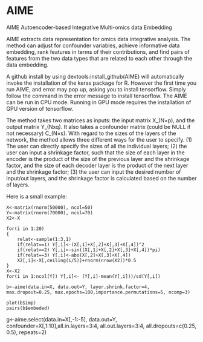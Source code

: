 # AIME
AIME Autoencoder-based Integrative Multi-omics data Embedding

AIME extracts data representation for omics data integrative analysis. The method can adjust for confounder variables, achieve informative data embedding, rank features in terms of their contributions, and find pairs of features from the two data types that are related to each other through the data embedding. 

A github install by using devtools:install_github(AIME) will automatically invoke the installation of the keras package for R. However the first time you run AIME, and error may pop up, asking you to install tensorflow. Simply follow the command in the error message to install tensorflow. The AIME can be run in CPU mode. Running in GPU mode requires the installation of GPU version of tensorflow. 

The method takes two matrices as inputs: the input matrix X_(N×p), and the output matrix Y_(Nxq). It also takes a confounder matrix (could be NULL if not necessary)  C_(N×s).
With regard to the sizes of the layers of the network, the method allows three different ways for the user to specify. (1) The user can directly specify the sizes of all the individual layers; (2) the user can input a shrinkage factor, such that the size of each layer in the encoder is the product of the size of the previous layer and the shrinkage factor, and the size of each decoder layer is the product of the next layer and the shrinkage factor; (3) the user can input the desired number of input/out layers, and the shrinkage factor is calculated based on the number of layers. 

Here is a small example:

```{r example}
X<-matrix(rnorm(50000), ncol=50)
Y<-matrix(rnorm(70000), ncol=70)
X2<-X

for(i in 1:20) 
{
	relat<-sample(1:3,1)
	if(relat==1) Y[,i]<-(X[,1]+X[,2]+X[,3]+X[,4])^2
	if(relat==2) Y[,i]<-sin((X[,1]+X[,2]+X[,3]+X[,4])*pi)
	if(relat==3) Y[,i]<-abs(X[,2]+X[,3]+X[,4])
	X2[,i]<-X[,ceiling(i/5)]+rnorm(nrow(X2))*0.5
}
X<-X2
for(i in 1:ncol(Y)) Y[,i]<- (Y[,i]-mean(Y[,i]))/sd(Y[,i])

b<-aime(data.in=X, data.out=Y, layer.shrink.factor=4, max.dropout=0.25, max.epochs=100,importance.permutations=5, ncomp=3)

plot(b$imp)
pairs(b$embeded)

```


g<-aime.select(data.in=X[,-1:-5], data.out=Y, confounder=X[,1:10],all.in.layers=3:4, all.out.layers=3:4, all.dropouts=c(0.25, 0.5), repeats=2)



